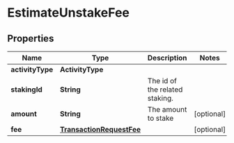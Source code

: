 

# EstimateUnstakeFee


## Properties

| Name | Type | Description | Notes |
|------------ | ------------- | ------------- | -------------|
|**activityType** | **ActivityType** |  |  |
|**stakingId** | **String** | The id of the related staking. |  |
|**amount** | **String** | The amount to stake |  [optional] |
|**fee** | [**TransactionRequestFee**](TransactionRequestFee.md) |  |  [optional] |



